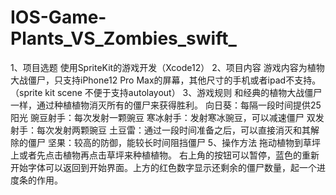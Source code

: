 # IOS-Game-Plants_VS_Zombies_swift_
1、项目选题
使用SpriteKit的游戏开发（Xcode12）
2、项目内容
游戏内容为植物大战僵尸，只支持iPhone12 Pro Max的屏幕，其他尺寸的手机或者ipad不支持。（sprite kit scene 不便于支持autolayout）
3、游戏规则
和经典的植物大战僵尸一样，通过种植植物消灭所有的僵尸来获得胜利。
向日葵：每隔一段时间提供25阳光
豌豆射手：每次发射一颗豌豆
寒冰射手：发射寒冰豌豆，可以减速僵尸
双发射手：每次发射两颗豌豆
土豆雷：通过一段时间准备之后，可以直接消灭和其解除的僵尸
坚果：较高的防御，能较长时间阻挡僵尸
5、操作方法
拖动植物到草坪上或者先点击植物再点击草坪来种植植物。
右上角的按钮可以暂停，蓝色的重新开始字体可以返回到开始界面。上方的红色数字显示还剩余的僵尸数量，起一个进度条的作用。
